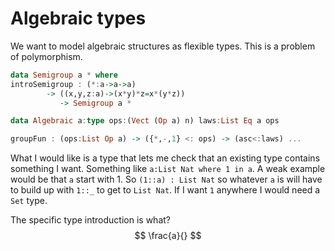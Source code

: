# Algebraic types

We want to model algebraic structures as flexible types.  This is a problem of polymorphism.

```haskell
data Semigroup a * where
introSemigroup : (*:a->a->a) 
		-> ((x,y,z:a)->(x*y)*z=x*(y*z)) 
		   -> Semigroup a *
```

```haskell
data Algebraic a:type ops:(Vect (Op a) n) laws:List Eq a ops

groupFun : (ops:List Op a) -> ({*,-,1} <: ops) -> (asc<:laws) ...
```

What I would like is a type that lets me check that an existing type contains something I want.  Something like `a:List Nat where 1 in a`.  A weak example would be that `a` start with $1$.  So `(1::a) : List Nat` so whatever `a` is will have to build up with `1::_` to get to `List Nat`.  If I want `1` anywhere I would need a `Set` type.

The specific type introduction is what?
$$
\frac{a}{}
$$
<!--stackedit_data:
eyJoaXN0b3J5IjpbMTE0ODExNjE1OSwtNjIzMDc1Nzc4XX0=
-->
